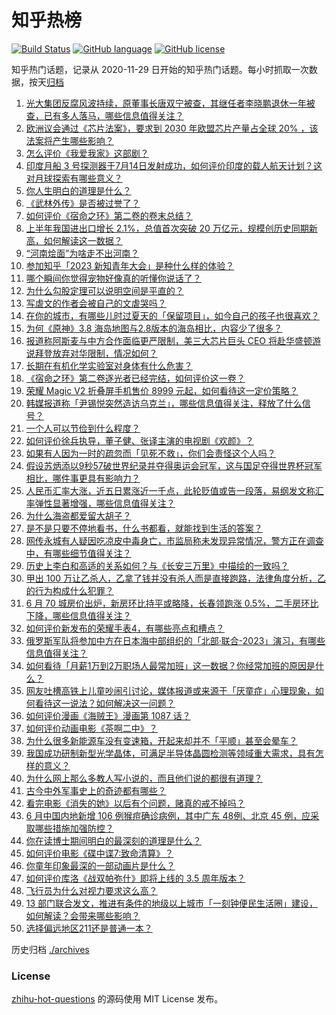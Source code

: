# 知乎热榜
[![Build Status](https://github.com/ToWeLong/zhihu-hot-questions/workflows/CI/badge.svg)](https://github.com/ToWeLong/zhihu-hot-questions/actions)
[![GitHub language](https://img.shields.io/badge/language-golang-orange.svg)](https://golang.org/)
[![GitHub license](https://img.shields.io/github/license/ToWeLong/zhihu-hot-questions)](https://github.com/ToWeLong/zhihu-hot-questions/blob/main/LICENSE)

知乎热门话题，记录从 2020-11-29 日开始的知乎热门话题。每小时抓取一次数据，按天[归档](./archives)

<!-- BEGIN -->

1. [光大集团反腐风波持续，原董事长唐双宁被查，其继任者李晓鹏退休一年被查，已有多人落马，哪些信息值得关注？](https://www.zhihu.com/question/612238610)
1. [欧洲议会通过《芯片法案》，要求到 2030 年欧盟芯片产量占全球 20%  ，该法案将产生哪些影响？](https://www.zhihu.com/question/611814613)
1. [怎么评价《我爱我家》这部剧？](https://www.zhihu.com/question/32325819)
1. [印度月船 3 号探测器于7月14日发射成功，如何评价印度的载人航天计划？这对月球探索有哪些意义？](https://www.zhihu.com/question/612140963)
1. [你人生明白的道理是什么？](https://www.zhihu.com/question/610402288)
1. [《武林外传》是否被过誉了？](https://www.zhihu.com/question/279164604)
1. [如何评价《宿命之环》第二卷的卷末总结？](https://www.zhihu.com/question/611776520)
1. [上半年我国进出口增长 2.1%，总值首次突破 20 万亿元，规模创历史同期新高，如何解读这一数据？](https://www.zhihu.com/question/611866459)
1. [“河南烩面”为啥走不出河南？](https://www.zhihu.com/question/541421417)
1. [参加知乎「2023 新知青年大会」是种什么样的体验？](https://www.zhihu.com/question/611932417)
1. [哪个瞬间你觉得宠物好像真的听懂你说话了？](https://www.zhihu.com/question/603807166)
1. [为什么勾股定理可以说明空间是平直的？](https://www.zhihu.com/question/611301852)
1. [写虐文的作者会被自己的文虐哭吗？](https://www.zhihu.com/question/604783484)
1. [在你的城市，有哪些儿时过夏天的「保留项目」，如今自己的孩子也很喜欢？](https://www.zhihu.com/question/609232579)
1. [为何《原神》3.8 海岛地图与2.8版本的海岛相比，内容少了很多？](https://www.zhihu.com/question/611308656)
1. [报道称阿斯麦与中方合作面临更严限制，美三大芯片巨头 CEO 将赴华盛顿游说拜登放弃对华限制，情况如何？](https://www.zhihu.com/question/612263218)
1. [长期在有机化学实验室对身体有什么危害？](https://www.zhihu.com/question/263741321)
1. [《宿命之环》第二卷逐光者已经完结，如何评价这一卷？](https://www.zhihu.com/question/611692768)
1. [荣耀 Magic V2 折叠屏手机售价 8999 元起，如何看待这一定价策略？](https://www.zhihu.com/question/611852657)
1. [韩媒报道称「尹锡悦突然造访乌克兰」，哪些信息值得关注，释放了什么信号？](https://www.zhihu.com/question/612273731)
1. [一个人可以节俭到什么程度？](https://www.zhihu.com/question/301201332)
1. [如何评价徐兵执导，董子健、张译主演的电视剧《欢颜》？](https://www.zhihu.com/question/612286792)
1. [如果有人因为一时的疏忽而「见死不救」，你们会责怪这个人吗？](https://www.zhihu.com/question/611773533)
1. [假设苏炳添以9秒57破世界纪录并夺得奥运会冠军，这与国足夺得世界杯冠军相比，哪件事更具有影响力？](https://www.zhihu.com/question/609771748)
1. [人民币汇率大涨，近五日累涨近一千点，此轮贬值或告一段落，易纲发文称汇率弹性显著增强，哪些信息值得关注？](https://www.zhihu.com/question/611856950)
1. [为什么海盗都爱留大胡子？](https://www.zhihu.com/question/604230898)
1. [是不是只要不停地看书，什么书都看，就能找到生活的答案？](https://www.zhihu.com/question/610389488)
1. [网传永城有人疑因吃凉皮中毒身亡，市监局称未发现异常情况，警方正在调查中，有哪些细节值得关注？](https://www.zhihu.com/question/612252659)
1. [历史上李白和高适的关系如何？与《长安三万里》中描绘的一致吗？](https://www.zhihu.com/question/604391210)
1. [甲出 100 万让乙杀人，乙拿了钱并没有杀人而是直接跑路，法律角度分析，乙的行为构成什么犯罪？](https://www.zhihu.com/question/600455294)
1. [6 月 70 城房价出炉，新房环比持平或略降，长春领跑涨 0.5%，二手房环比下降，哪些信息值得关注？](https://www.zhihu.com/question/612256763)
1. [如何评价新发布的荣耀手表4，有哪些亮点和槽点？](https://www.zhihu.com/question/612001077)
1. [俄罗斯军队将参加中方在日本海中部组织的「北部·联合-2023」演习，有哪些信息值得关注？](https://www.zhihu.com/question/612256734)
1. [如何看待「月薪1万到2万职场人最常加班」这一数据？你经常加班的原因是什么？](https://www.zhihu.com/question/612093014)
1. [网友吐槽高铁上儿童吵闹引讨论，媒体报道或来源于「厌童症」心理现象，如何看待这一说法？如何解决这一问题？](https://www.zhihu.com/question/611512782)
1. [如何评价漫画《海贼王》漫画第 1087 话？](https://www.zhihu.com/question/611753748)
1. [如何评价动画电影《茶啊二中》？](https://www.zhihu.com/question/611522259)
1. [为什么很多新能源车没有变速箱，开起来却并不「平顺」甚至会晕车？](https://www.zhihu.com/question/611489240)
1. [我国成功研制新型光学晶体，可满足半导体晶圆检测等领域重大需求，具有怎样的意义？](https://www.zhihu.com/question/612183799)
1. [为什么网上那么多教人写小说的，而且他们说的都很有道理？](https://www.zhihu.com/question/604580559)
1. [古今中外军事史上的奇迹都有哪些？](https://www.zhihu.com/question/360696679)
1. [看完电影《消失的她》以后有个问题，赌真的戒不掉吗？](https://www.zhihu.com/question/611260933)
1. [6 月中国内地新增 106 例猴痘确诊病例，其中广东 48例、北京 45 例，应采取哪些措施加强防控？](https://www.zhihu.com/question/612162948)
1. [你在读博士期间明白的最深刻的道理是什么？](https://www.zhihu.com/question/33336270)
1. [如何评价电影《碟中谍7:致命清算》？](https://www.zhihu.com/question/611996759)
1. [你童年印象最深的一部动画片是什么？](https://www.zhihu.com/question/611043450)
1. [如何评价库洛《战双帕弥什》即将上线的 3.5 周年版本？](https://www.zhihu.com/question/611520886)
1. [飞行员为什么对视力要求这么高？](https://www.zhihu.com/question/430955967)
1. [13 部门联合发文，推进有条件的地级以上城市「一刻钟便民生活圈」建设，如何解读？会带来哪些影响？](https://www.zhihu.com/question/611706370)
1. [选择偏远地区211还是普通一本？](https://www.zhihu.com/question/611440270)

<!-- END -->

历史归档 [./archives](./archives)


### License
[zhihu-hot-questions](https://github.com/towelong/zhihu-hot-questions) 的源码使用 MIT License 发布。